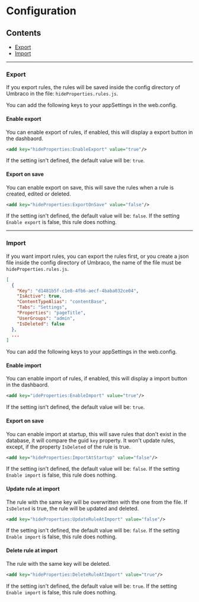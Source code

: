 # Configuration #

## Contents

* [Export](#export)
* [Import](#import)

---

### Export ###

If you export rules, the rules will be saved inside the config directory of Umbraco in the file: `hideProperties.rules.js`.

You can add the following keys to your appSettings in the web.config.

#### Enable export ####

You can enable export of rules, if enabled, this will display a export button in the dashbaord. 

```xml
<add key="hideProperties:EnableExport" value="true"/>
```

If the setting isn't defined, the default value will be: `true`.

#### Export on save ####

You can enable export on save, this will save the rules when a rule is created, edited or deleted.

```xml
<add key="hideProperties:ExportOnSave" value="false"/>
```

If the setting isn't defined, the default value will be: `false`. If the setting `Enable export` is false, this rule does nothing.

---

### Import ###

If you want import rules, you can export the rules first, or you create a json file inside the config directory of Umbraco, the name of the file must be `hideProperties.rules.js`.

```json
[
  {
    "Key": "d1481b5f-c1e8-4fb6-aecf-4baba032ce04",
    "IsActive": true,
    "ContentTypeAlias": "contentBase",
    "Tabs": "Settings",
    "Properties": "pageTitle",
    "UserGroups": "admin",
    "IsDeleted": false
  },
  ...
]
```

You can add the following keys to your appSettings in the web.config.

#### Enable import ####

You can enable import of rules, if enabled, this will display a import button in the dashbaord. 

```xml
<add key="ideProperties:EnableImport" value="true"/>
```

If the setting isn't defined, the default value will be: `true`.

#### Export on save ####

You can enable import at startup, this will save rules that don't exist in the database, it will compare the guid `key` property. It won't update rules, except, if the property `IsDeleted` of the rule is true. 

```xml
<add key="hideProperties:ImportAtStartup" value="false"/>
```

If the setting isn't defined, the default value will be: `false`. If the setting `Enable import` is false, this rule does nothing.

#### Update rule at import ####

The rule with the same key will be overwritten with the one from the file. If `IsDeleted` is true, the rule will be updated and deleted.

```xml
<add key="hideProperties:UpdateRuleAtImport" value="false"/>
```

If the setting isn't defined, the default value will be: `false`. If the setting `Enable import` is false, this rule does nothing.

#### Delete rule at import ####

The rule with the same key will be deleted.

```xml
<add key="hideProperties:DeleteRuleAtImport" value="true"/>
```

If the setting isn't defined, the default value will be: `true`. If the setting `Enable import` is false, this rule does nothing.
